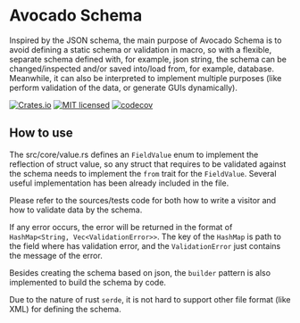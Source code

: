 # Avocado Schema

Inspired by the JSON schema, the main purpose of Avocado Schema is to avoid defining a static schema or validation in macro, so with a flexible, separate schema defined with, for example, json string, the schema can be changed/inspected and/or saved into/load from, for example, database. Meanwhile, it can also be interpreted to implement multiple purposes (like perform validation of the data, or generate GUIs dynamically).

[![Crates.io][crates-badge]][crates-url]
[![MIT licensed][mit-badge]][mit-url]
[![codecov][codecov-badge]][codecov-url]

[crates-badge]: https://img.shields.io/badge/crates-0.5.1-blue
[crates-url]: https://crates.io/crates/avocado-schema
[mit-badge]: https://img.shields.io/badge/license-MIT-blue.svg
[mit-url]: https://github.com/zwnormal/avocado-schema/blob/main/LICENSE
[codecov-badge]: https://codecov.io/gh/zwnormal/avocado-schema/graph/badge.svg?token=D3NUTKPBYM
[codecov-url]: https://codecov.io/gh/zwnormal/avocado-schema

## How to use

The src/core/value.rs defines an `FieldValue` enum to implement the reflection of struct value, so any struct that requires to be validated against the schema needs to implement the `from` trait for the `FieldValue`. Several useful implementation has been already included in the file.

Please refer to the sources/tests code for both how to write a visitor and how to validate data by the schema.

If any error occurs, the error will be returned in the format of `HashMap<String, Vec<ValidationError>>`. The key of the `HashMap` is path to the field where has validation error, and the `ValidationError` just contains the message of the error.

Besides creating the schema based on json, the `builder` pattern is also implemented to build the schema by code.

Due to the nature of rust `serde`, it is not hard to support other file format (like XML) for defining the schema.
